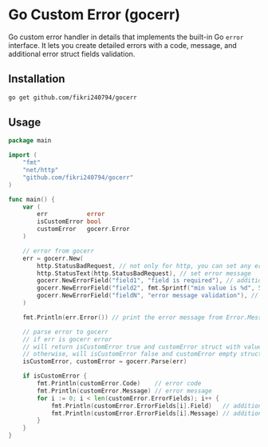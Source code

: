 # Go Custom Error (gocerr)
Go custom error handler in details that implements the built-in Go `error` interface. It lets you create detailed errors with a code, message, and additional error struct fields validation.

## Installation
```bash
go get github.com/fikri240794/gocerr
```

## Usage
```go
package main

import (
	"fmt"
	"net/http"
	"github.com/fikri240794/gocerr"
)

func main() {
	var (
		err           error
		isCustomError bool
		customError   gocerr.Error
	)

	// error from gocerr
	err = gocerr.New(
		http.StatusBadRequest, // not only for http, you can set any error code here
		http.StatusText(http.StatusBadRequest), // set error message
		gocerr.NewErrorField("field1", "field is required"), // additional error struct field validation
		gocerr.NewErrorField("field2", fmt.Sprintf("min value is %d", 50)), // additional error struct field validation
		gocerr.NewErrorField("fieldN", "error message validation"), // additional error struct field validation
	)

	fmt.Println(err.Error()) // print the error message from Error.Message

	// parse error to gocerr
	// if err is gocerr error
	// will return isCustomError true and customError struct with value from err parameter
	// otherwise, will isCustomError false and customError empty struct
	isCustomError, customError = gocerr.Parse(err)

	if isCustomError {
		fmt.Println(customError.Code)    // error code
		fmt.Println(customError.Message) // error message
		for i := 0; i < len(customError.ErrorFields); i++ {
			fmt.Println(customError.ErrorFields[i].Field)   // additional error field name
			fmt.Println(customError.ErrorFields[i].Message) // additional error field message
		}
	}
}
```
